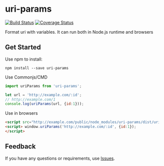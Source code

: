 # uri-params

[![Build Status](https://travis-ci.org/yedaodao/uri-params.svg?branch=master)](https://travis-ci.org/yedaodao/uri-params)
[![Coverage Status](https://coveralls.io/repos/github/yedaodao/uri-params/badge.svg?branch=master)](https://coveralls.io/github/yedaodao/uri-params?branch=master)

Format uri with variables. It can run both in Node.js runtime and browsers

## Get Started

Use npm to install:
```
npm install --save uri-params
```


Use Commonjs/CMD
```javascript
import uriParams from 'uri-params';

let url = 'http://example.com/:id';
// http://example.com/1
console.log(uriParams(url, {id:1}));
```

Use in browsers
```html
<script src="http://example.com/public/node_modules/uri-params/dist/uri-params.js"></script>
<script> window.uriParams('http://example.com/:id', {id:1});
</script>
```

## Feedback  
If you have any questions or requirements, use [Issues](https://github.com/yedaodao/uri-params).



